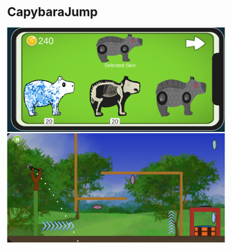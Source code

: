 # CapybaraJump

![Screenshot1](https://github.com/arrdakaya/CapybaraJump/blob/main/Images/Screenshot_1.png)
![Screenshot2](https://github.com/arrdakaya/CapybaraJump/blob/main/Images/Screenshot_2.png)
